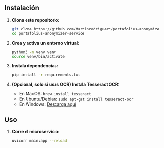 ## Instalación

1. **Clona este repositorio:**
    ```bash
    git clone https://github.com/Martinrodriguezc/portafolius-anonymizer-service.git
    cd portafolius-anonymizer-service
    ```

2. **Crea y activa un entorno virtual:**
    ```bash
    python3 -m venv venv
    source venv/bin/activate
    ```

3. **Instala dependencias:**
    ```bash
    pip install -r requirements.txt
    ```

4. **(Opcional, solo si usas OCR) Instala Tesseract OCR:**

    - En MacOS: `brew install tesseract`
    - En Ubuntu/Debian: `sudo apt-get install tesseract-ocr`
    - En Windows: [Descarga aquí](https://github.com/tesseract-ocr/tesseract/wiki)

## Uso

1. **Corre el microservicio:**
    ```bash
    uvicorn main:app --reload
    ```